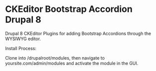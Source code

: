# CKEditor Bootstrap Accordion Drupal 8

Drupal 8 CKEditor Plugins for adding Bootstrap Accordions through the WYSIWYG editor.

Install Process:

Clone into /drupalroot/modules, then navigate to yoursite.com/admin/modules and activate the module in the GUI.
